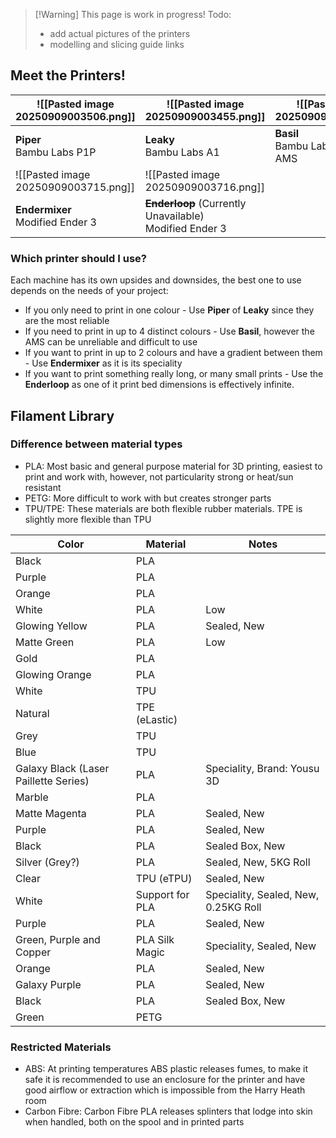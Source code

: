 > [!Warning] This page is work in progress!
> Todo:
> - add actual pictures of the printers
> - modelling and slicing guide links
## Meet the Printers!

| ![[Pasted image 20250909003506.png]] | ![[Pasted image 20250909003455.png]]                          | ![[Pasted image 20250909003600.png]] |
| ------------------------------------ | ------------------------------------------------------------- | ------------------------------------ |
| **Piper**<br>Bambu Labs P1P          | **Leaky**<br>Bambu Labs A1                                    | **Basil**<br>Bambu Labs A1 with AMS  |
| ![[Pasted image 20250909003715.png]] | ![[Pasted image 20250909003716.png]]                          |                                      |
| **Endermixer**<br>Modified Ender 3   | ~~**Enderloop**~~ (Currently Unavailable)<br>Modified Ender 3 |                                      |
### Which printer should I use?
Each machine has its own upsides and downsides, the best one to use depends on the needs of your project:
- If you only need to print in one colour - Use **Piper** of **Leaky** since they are the most reliable
- If you need to print in up to 4 distinct colours - Use **Basil**, however the AMS can be unreliable and difficult to use
- If you want to print in up to 2 colours and have a gradient between them - Use **Endermixer** as it is its speciality
- If you want to print something really long, or many small prints - Use the **Enderloop** as one of it print bed dimensions is effectively infinite.

## Filament Library
### Difference between material types
- PLA: Most basic and general purpose material for 3D printing, easiest to print and work with, however, not particularity strong or heat/sun resistant
- PETG: More difficult to work with but creates stronger parts 
- TPU/TPE: These materials are both flexible rubber materials. TPE is slightly more flexible than TPU

| Color                                 | Material        | Notes                                |
| ------------------------------------- | --------------- | ------------------------------------ |
| Black                                 | PLA             |                                      |
| Purple                                | PLA             |                                      |
| Orange                                | PLA             |                                      |
| White                                 | PLA             | Low                                  |
| Glowing Yellow                        | PLA             | Sealed, New                          |
| Matte Green                           | PLA             | Low                                  |
| Gold                                  | PLA             |                                      |
| Glowing Orange                        | PLA             |                                      |
| White                                 | TPU             |                                      |
| Natural                               | TPE (eLastic)   |                                      |
| Grey                                  | TPU             |                                      |
| Blue                                  | TPU             |                                      |
| Galaxy Black (Laser Paillette Series) | PLA             | Speciality, Brand: Yousu 3D          |
| Marble                                | PLA             |                                      |
| Matte Magenta                         | PLA             | Sealed, New                          |
| Purple                                | PLA             | Sealed, New                          |
| Black                                 | PLA             | Sealed Box, New                      |
| Silver (Grey?)                        | PLA             | Sealed, New, 5KG Roll                |
| Clear                                 | TPU (eTPU)      | Sealed, New                          |
| White                                 | Support for PLA | Speciality, Sealed, New, 0.25KG Roll |
| Purple                                | PLA             | Sealed, New                          |
| Green, Purple and Copper              | PLA Silk Magic  | Speciality, Sealed, New              |
| Orange                                | PLA             | Sealed, New                          |
| Galaxy Purple                         | PLA             | Sealed, New                          |
| Black                                 | PLA             | Sealed Box, New                      |
| Green                                 | PETG            |                                      |
### Restricted Materials
- ABS: At printing temperatures ABS plastic releases fumes, to make it safe it is recommended to use an enclosure for the printer and have good airflow or extraction which is impossible from the Harry Heath room
- Carbon Fibre: Carbon Fibre PLA releases splinters that lodge into skin when handled, both on the spool and in printed parts